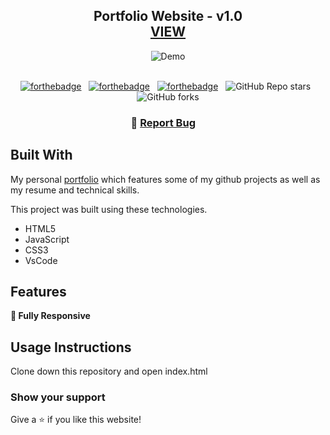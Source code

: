 <h2 align="center">
  Portfolio Website - v1.0<br/>
  <a href="https://leonardo.d3f4lt.com.br/" target="_blank">VIEW</a>
</h2>
<div align="center">
  <img alt="Demo" src="https://user-images.githubusercontent.com/18251655/219494050-94837970-42f2-437c-8b2c-27368f23486f.png" />
</div>

<br/>

<center>

[![forthebadge](https://forthebadge.com/images/badges/built-with-love.svg)](https://forthebadge.com) &nbsp;
[![forthebadge](https://forthebadge.com/images/badges/made-with-javascript.svg)](https://forthebadge.com) &nbsp;
[![forthebadge](https://forthebadge.com/images/badges/open-source.svg)](https://forthebadge.com) &nbsp;
![GitHub Repo stars](https://img.shields.io/github/stars/leonardo-matheus/Portfolio?color=red&logo=github&style=for-the-badge) &nbsp;
![GitHub forks](https://img.shields.io/github/forks/leonardo-matheus/Portfolio?color=red&logo=github&style=for-the-badge)

</center>

<h3 align="center">
    🔹
    <a href="https://github.com/leonardo-matheus/Portfolio/issues">Report Bug</a> &nbsp; &nbsp;
</h3>

## Built With

My personal  <a href="https://soumyajit.vercel.app/" target="_blank">portfolio</a> which features some of my github projects as well as my resume and technical skills.<br/>

This project was built using these technologies.

- HTML5
- JavaScript
- CSS3
- VsCode

## Features

**📱 Fully Responsive**

## Usage Instructions

Clone down this repository and open index.html

### Show your support

Give a ⭐ if you like this website!
